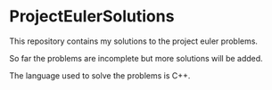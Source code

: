 # ProjectEulerSolutions
This repository contains my solutions to the project euler problems.

So far the problems are incomplete but more solutions will be added.

The language used to solve the problems is C++.
